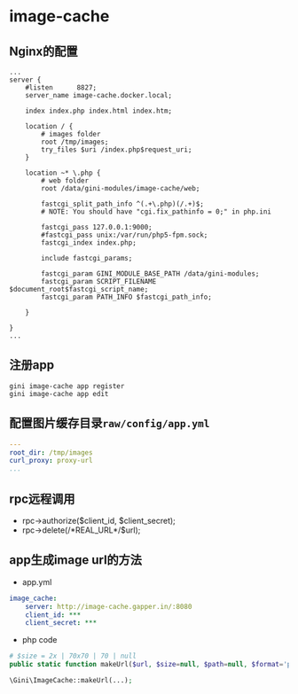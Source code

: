 image-cache
============

## Nginx的配置

```nginx
...
server {
    #listen      8827;
    server_name image-cache.docker.local;

    index index.php index.html index.htm;

    location / {
        # images folder
        root /tmp/images;
        try_files $uri /index.php$request_uri;
    }

    location ~* \.php {
        # web folder
        root /data/gini-modules/image-cache/web;

        fastcgi_split_path_info ^(.+\.php)(/.+)$;
        # NOTE: You should have "cgi.fix_pathinfo = 0;" in php.ini

        fastcgi_pass 127.0.0.1:9000;
        #fastcgi_pass unix:/var/run/php5-fpm.sock;
        fastcgi_index index.php;

        include fastcgi_params;

        fastcgi_param GINI_MODULE_BASE_PATH /data/gini-modules;
        fastcgi_param SCRIPT_FILENAME $document_root$fastcgi_script_name;
        fastcgi_param PATH_INFO $fastcgi_path_info;

    }

}
...
```

## 注册app
```shell
gini image-cache app register
gini image-cache app edit
```

## 配置图片缓存目录`raw/config/app.yml`

```yml
---
root_dir: /tmp/images
curl_proxy: proxy-url
...
```

## rpc远程调用

* rpc->authorize($client_id, $client_secret);
* rpc->delete(/\*REAL_URL\*/$url);

## app生成image url的方法

* app.yml
```app.yml
image_cache:
    server: http://image-cache.gapper.in/:8080
    client_id: ***
    client_secret: ***
```

* php code

```PHP
# $size = 2x | 70x70 | 70 | null
public static function makeUrl($url, $size=null, $path=null, $format='png')

\Gini\ImageCache::makeUrl(...);
```
